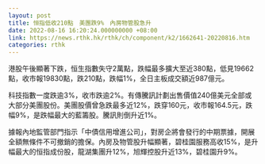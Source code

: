 ```yaml
---
layout: post
title: 恒指低收210點　美團跌9%　內房物管股急升
date: 2022-08-16 16:20:24.000000000 +08:00
link: https://news.rthk.hk/rthk/ch/component/k2/1662641-20220816.htm
categories: rthk
---
```


港股午後顯著下跌，恒生指數失守2萬點，跌幅最多擴大至近380點，低見19662點，收市報19830點，跌210點，跌幅1%，全日主板成交額近987億元。

科技指數一度跌逾3%，收市跌逾2%。有傳騰訊計劃出售價值240億美元全部或大部分美團股份。美團股價曾急跌最多近12%，跌穿160元，收市報164.5元，跌幅9%，是跌幅最大的藍籌股。騰訊則倒升近1%。

據報內地監管部門指示「中債信用增進公司」，對房企將會發行的中期票據，開展全額無條件不可撤銷的擔保。內房及物管股升幅顯著，碧桂園服務高收15%，是升幅最大的恒指成份股，龍湖集團升12%，旭輝控股升近13%，碧桂園升9%。
